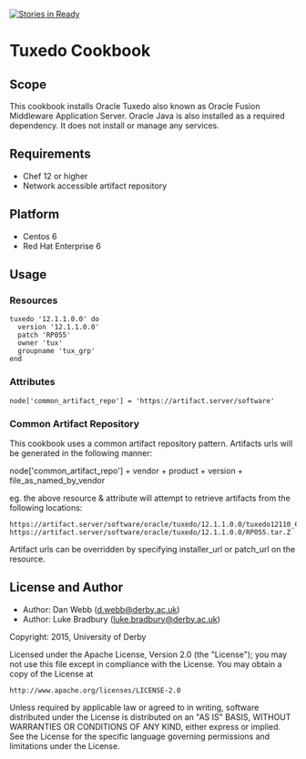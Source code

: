 [![Stories in Ready](https://badge.waffle.io/universityofderby/chef-tuxedo.png?label=ready&title=Ready)](https://waffle.io/universityofderby/chef-tuxedo)
# Tuxedo Cookbook

## Scope
This cookbook installs Oracle Tuxedo also known as Oracle Fusion Middleware
Application Server.
Oracle Java is also installed as a required dependency.
It does not install or manage any services.

## Requirements
* Chef 12 or higher
* Network accessible artifact repository

## Platform
* Centos 6
* Red Hat Enterprise 6

## Usage

### Resources
```
tuxedo '12.1.1.0.0' do
  version '12.1.1.0.0'
  patch 'RP055'
  owner 'tux'
  groupname 'tux_grp' 
end
```
### Attributes
```
node['common_artifact_repo'] = 'https://artifact.server/software'
```

### Common Artifact Repository
This cookbook uses a common artifact repository pattern. 
Artifacts urls will be generated in the following manner:

node['common_artifact_repo'] + vendor + product + version + file_as_named_by_vendor

eg. the above resource & attribute will attempt to retrieve artifacts from the following
locations:
```
https://artifact.server/software/oracle/tuxedo/12.1.1.0.0/tuxedo12110_64_linux_5.bin
https://artifact.server/software/oracle/tuxedo/12.1.1.0.0/RP055.tar.Z
```

Artifact urls can be overridden by specifying installer_url or patch_url on the
resource.

## License and Author

* Author: Dan Webb (<d.webb@derby.ac.uk>)
* Author: Luke Bradbury (<luke.bradbury@derby.ac.uk>)

Copyright: 2015, University of Derby

Licensed under the Apache License, Version 2.0 (the "License");
you may not use this file except in compliance with the License.
You may obtain a copy of the License at

    http://www.apache.org/licenses/LICENSE-2.0

Unless required by applicable law or agreed to in writing, software
distributed under the License is distributed on an "AS IS" BASIS,
WITHOUT WARRANTIES OR CONDITIONS OF ANY KIND, either express or implied.
See the License for the specific language governing permissions and
limitations under the License.
